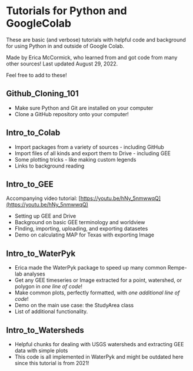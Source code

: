 # Tutorials for Python and GoogleColab

These are basic (and verbose) tutorials with helpful code and background for using Python in and outside of Google Colab.

Made by Erica McCormick, who learned from and got code from many other sources! Last updated August 29, 2022.

Feel free to add to these!

## Github_Cloning_101
* Make sure Python and Git are installed on your computer
* Clone a GitHub repository onto your computer!

## Intro_to_Colab

* Import packages from a variety of sources - including GitHub
* Import files of all kinds and export them to Drive - including GEE
* Some plotting tricks - like making custom legends
* Links to background reading

## Intro_to_GEE


Accompanying video tutorial: [https://youtu.be/hNy_5nmwwqQ](https://youtu.be/hNy_5nmwwqQ)

* Setting up GEE and Drive
* Background on basic GEE terminology and worldview
* FInding, importing, uploading, and exporting datasetes
* Demo on calculating MAP for Texas with exporting Image

## Intro_to_WaterPyk

* Erica made the WaterPyk package to speed up many common Rempe-lab analyses
* Get any GEE timeseries or Image extracted for a point, watershed, or polygon in *one line of code*!
* Make common plots, perfectly formatted, with *one additional line of code*!
* Demo on the main use case: the StudyArea class
* List of additional functionality.

## Intro_to_Watersheds

* Helpful chunks for dealing with USGS watersheds and extracting GEE data with simple plots
* This code is all implemented in WaterPyk and might be outdated here since this tutorial is from 2021!



